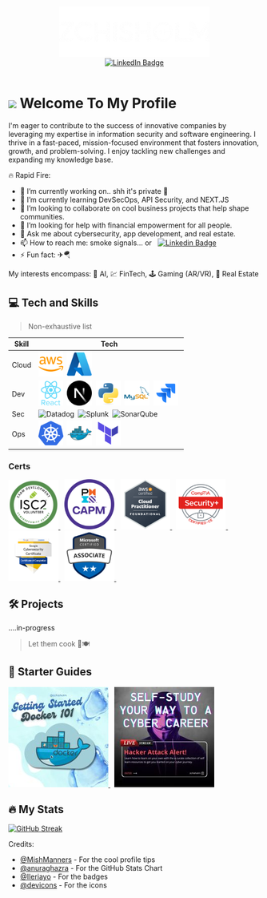 <div id="header" align="center">
  <img src="./assets/imgs/logo-gif.gif" width="300"/> <br>
  <div id="badges">
    <a href="https://linkedin.com/in/zchisholm">
      <img src="https://img.shields.io/badge/LinkedIn-blue?style=for-the-badge&logo=linkedin&logoColor=white" alt="LinkedIn Badge"/>
    </a>
  </div>
  <img src="https://komarev.com/ghpvc/?username=zchisholm&style=flat-square&color=blue" alt=""/>
</div>

# <img src="https://media.giphy.com/media/hvRJCLFzcasrR4ia7z/giphy.gif" width="30px"/> Welcome To My Profile

I'm eager to contribute to the success of innovative companies by leveraging my expertise in information security and software engineering. I thrive in a fast-paced, mission-focused environment that fosters innovation, growth, and problem-solving. I enjoy tackling new challenges and expanding my knowledge base.

🔥 Rapid Fire:

- 🔭 I’m currently working on.. shh it's private 🤫
- 🌱 I’m currently learning DevSecOps, API Security, and NEXT.JS
- 👯 I’m looking to collaborate on cool business projects that help shape communities.
- 🤔 I’m looking for help with financial empowerment for all people.
- 💬 Ask me about cybersecurity, app development, and real estate.
- 📫 How to reach me: smoke signals... or &nbsp; [![Linkedin Badge](https://img.shields.io/badge/-zchisholm-blue?style=flat&logo=Linkedin&logoColor=white)](https://www.linkedin.com/in/zchisholm)&nbsp;
- ⚡ Fun fact: ✈🪂

My interests encompass: 🤖 AI, 💹 FinTech, 🕹 Gaming (AR/VR), 🏡 Real Estate 


## 💻 Tech and Skills
> Non-exhaustive list

| Skill         | Tech         |
| ------------- | -------------------------------------------------------------------------------------------------------------------------------------------------------------------------------------------------------------------------------------------------------------------------------------------------------------------------- |
| Cloud         | <img src="https://github.com/devicons/devicon/blob/master/icons/amazonwebservices/amazonwebservices-plain-wordmark.svg" title="AWS" alt="AWS" width="50" height="50"/>&nbsp; <img src="https://github.com/devicons/devicon/blob/master/icons/azure/azure-original.svg" title="Azure" alt="Azure" width="50" height="50"/>&nbsp;  |
| Dev           | <img src="https://github.com/devicons/devicon/blob/master/icons/react/react-original-wordmark.svg" title="React" alt="React" width="50" height="50"/>&nbsp; <img src="https://github.com/devicons/devicon/blob/master/icons/nextjs/nextjs-original.svg" title="Next" alt="Next" width="50" height="50"/>&nbsp; <img src="https://github.com/devicons/devicon/blob/master/icons/python/python-original.svg" title="Python" alt="Python" width="50" height="50"/>&nbsp; <img src="https://github.com/devicons/devicon/blob/master/icons/mysql/mysql-original-wordmark.svg" title="MySQL"  alt="MySQL" width="50" height="50"/>&nbsp; <img src="https://github.com/devicons/devicon/blob/master/icons/jira/jira-original.svg" title="Jira"  alt="Jira" width="50" height="50"/>&nbsp; |
| Sec           | ![Datadog](https://img.shields.io/badge/datadog-%23632CA6.svg?style=for-the-badge&logo=datadog&logoColor=white)&nbsp; ![Splunk](https://img.shields.io/badge/splunk-%23000000.svg?style=for-the-badge&logo=splunk&logoColor=white)&nbsp; ![SonarQube](https://img.shields.io/badge/SonarQube-black?style=for-the-badge&logo=sonarqube&logoColor=4E9BCD)&nbsp; |
| Ops           | <img src="https://github.com/devicons/devicon/blob/master/icons/kubernetes/kubernetes-original.svg" title="k8s" alt="k8s" width="50" height="50"/>&nbsp; <img src="https://github.com/devicons/devicon/blob/master/icons/docker/docker-original.svg" title="Docker" alt="Docker" width="50" height="50"/>&nbsp; <img src="https://github.com/devicons/devicon/blob/master/icons/terraform/terraform-original.svg" title="Terraform" alt="Terraform" width="50" height="50"/>&nbsp; |

### Certs
<div id="certs">
  <a href="https://www.credly.com/earner/earned/badge/a4a08e7f-f154-4663-a4ea-66e847053826">
    <img src="./assets/badges/ISC2-Exam-Vol-Badge.png" width="100" alt="ISC2 Exam Volunteer"/>
  </a>&nbsp;
  <a href="https://www.credly.com/earner/earned/badge/764b9610-4cde-4f62-af06-7b03f6e29ef5">
    <img src="./assets/badges/CAPM-Badge.png" width="100" alt="Certified Associate in Project Management"/>
  </a>&nbsp;
  <a href="https://www.credly.com/earner/earned/badge/0d136bf5-2365-4000-9efc-7c0f36474f9d">
    <img src="./assets/badges/AWS-CCP-Badge.png" width="100" alt="AWS Certified Cloud Practitioner"/>
  </a>&nbsp;
  <a href="https://www.credly.com/earner/earned/badge/58ad7293-2629-4abf-a2cb-d9751ea6ade5">
    <img src="./assets/badges/CompTIA-Sec-Plus-Badge.png" width="100" alt="CompTIA Security+"/>
  </a>&nbsp;
  <br>
  <a href="https://www.credly.com/earner/earned/badge/6fe9333e-8816-4ff4-8bb0-98a11484a7ac">
    <img src="./assets/badges/Goggle-Cyber-Cert-Badge.png" width="100" alt="Google Cybersecurity Professional"/>
  </a>&nbsp;
  <a href="https://learn.microsoft.com/api/credentials/share/en-us/ZC-0015/A1E239FFF149DFA8?sharingId=6A206ABBBE59E65E">
    <img src="./assets/badges/Azure-A-102-Badge.svg" width="100" alt="Azure AI-102"/>
  </a>&nbsp;
</div>

## 🛠 Projects
....in-progress
> Let them cook 🍳🍽

## 📖 Starter Guides
<div id="starter-guides">
  <a href="https://github.com/zchisholm/TKH-Group-2-Docker">
    <img src="./assets/imgs/Getting-Started-Docker-ZC.jpg" width="200" alt="Getting Started with Docker"/>
  </a>&nbsp;
  <a href="https://github.com/zchisholm/starting-in-cyber-guide">
    <img src="./assets/imgs/Self-Study-Cyber-ZC.jpg" width="200" alt="Self Study Cyber Guide"/>
  </a>
</div>

## 🔥 My Stats
<!-- [![Zedd's GitHub stats](https://github-readme-stats.vercel.app/api?username=zchisholm)](https://github.com/anuraghazra/github-readme-stats) -->

[![GitHub Streak](https://github-readme-streak-stats.herokuapp.com?user=zchisholm&theme=tokyonight&exclude_days=Sun%2CSat)](https://git.io/streak-stats)

Credits:
- [@MishManners](https://github.com/mishmanners/MishManners) - For the cool profile tips
- [@anuraghazra](https://github.com/anuraghazra) -  For the GitHub Stats Chart
- [@Ileriayo](https://github.com/Ileriayo/) - For the badges
- [@devicons](https://github.com/devicons/) - For the icons
